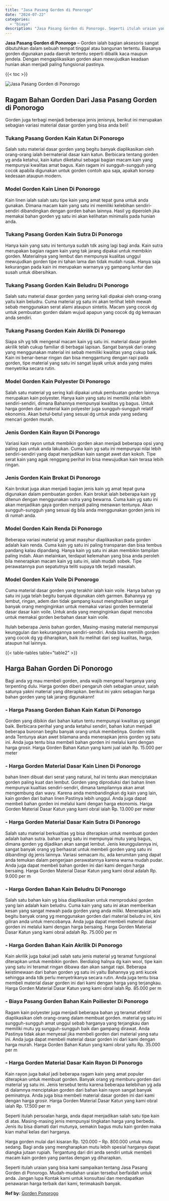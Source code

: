 ```yaml
---
title: "Jasa Pasang Gorden di Ponorogo"
date: "2024-07-22"
categories: 
  - "biaya"
description: "Jasa Pasang Gorden di Ponorogo. Seperti itulah uraian yang bisa kami sampaikan tentang Jasa Pasang Gorden di Ponorogo. Mudah-mudahan uraian tersebut berfaida..."
---
```


**Jasa Pasang Gorden di Ponorogo** – Gorden ialah bagian aksesoris sangat dibutuhkan dalam sebuah tempat tinggal atau bangunan tertentu. Biasanya gorden digunakan pada daerah tertentu seperti dibalik kaca maupun jendela. Dengan mengaplikasikan gorden akan mewujudkan keadaan hunian akan menjadi paling fungsional pastinya.

{{< toc >}}

![Jasa Pasang Gorden di Ponorogo](/images/pasang-gorden-murah14.png)

## Ragam Bahan Gorden Dari Jasa Pasang Gorden di Ponorogo

Gorden juga terbagi menjadi beberapa jenis jenisnya, berikut ini merupakan sebagian variasi material dasar gorden yang bisa anda beli!

### Tukang Pasang Gorden Kain Katun Di Ponorogo

Salah satu material dasar gorden yang begitu banyak diaplikasikan oleh orang-orang ialah bermaterial dasar kain katun. Berbicara tentang gorden yg anda ketahui, kain katun diketahui sebagai bagian macam kain yang mempunyai kwalitas amat bagus. Kain ragam ini sungguh-sungguh yang cocok apabila digunakan untuk gorden contoh apa saja, apakah konsep kedesaan ataupun modern.

### Model Gorden Kain Linen Di Ponorogo

Kain linen ialah salah satu tipe kain yang amat tepat guna untuk anda gunakan. Dimana macam kain yang satu ini memiliki kelebihan sendiri-sendiri dibandingkan dengan gorden bahan lainnya. Hasil yg diperoleh jika memakai bahan gorden yg satu ini akan kelihatan minimalis pada hunian anda.

### Tukang Pasang Gorden Kain Sutra Di Ponorogo

Hanya kain yang satu ini tentunya sudah tdk asing lagi bagi anda. Kain sutra merupakan bagian ragam kain yang tak jarang dipakai untuk membikin gorden. Materialnya yang lembut dan mempunyai kualitas unggul mewujudkan gorden tipe ini tahan lama dan tidak mudah rusak. Hanya saja kekurangan pada kain ini merupakan warnanya yg gampang luntur dan susah untuk dibersihkan.

### Tukang Pasang Gorden Kain Beludru Di Ponorogo

Salah satu material dasar gorden yang sering kali dipakai oleh orang-orang yaitu kain beludru. Cuma material yg satu ini akan terlihat lebih mewah sebab menggunakan serat alami ataupun sintetis. Macam yang cocok dg untuk pembuatan gorden dalam wujud apapun yang cocok dg dg kemauan anda sendiri.

### Tukang Pasang Gorden Kain Akrilik Di Ponorogo

Siapa sih yg tdk mengenal macam kain yg satu ini. material dasar gorden akrilik telah cukup familiar di berbagai lapisan. Sangat banyak dari orang yang menggunakan material ini sebab memiliki kwalitas yang cukup baik. Kain ini benar-benar ringan dan bisa menggantung dengan rapi pada gorden, tipe material yang satu ini sangat layak untuk anda yang males menyetrika secara rutin.

### Model Gorden Kain Polyester Di Ponorogo

Salah satu material yg sering kali dipakai untuk pembuatan gorden lainnya merupakan kain polyester. Hanya kain yang satu ini memiliki nilai lebih sendiri-sendiri, dimana Bahannya mempunyai kwalitas yg bagus. Untuk harga gorden dari material kain polyester juga sungguh-sungguh relatif ekonomis. Akan betul-betul yang sesuai dg untuk anda yang sedang mencari gorden murah.

### Jenis Gorden Kain Rayon Di Ponorogo

Variasi kain rayon untuk membikin gorden akan menjadi beberapa opsi yang paling pas untuk anda lakukan. Cuma kain yg satu ini mempunyai nilai lebih sendiri-sendiri yang dapat menjadikan kain sangat awet dan kokoh. Tipe serat kain yang agak renggang perihal ini bisa mewujudkan kain terasa lebih ringan.

### Jenis Gorden Kain Brokat Di Ponorogo

Kain brokat juga akan menjadi bagian jenis kain yg amat tepat guna digunakan dalam pembuatan gorden. Kain brokat ialah beberapa kain yg ditenun dengan menggunakan sutra yang bewarna. Cuma kain yg satu ini akan menjadikan gaya gorden menjadi paling menawan tentunya. Akan sungguh-sungguh yang sesuai dg bila anda menggunakan gorden jenis ini di rumah anda.

### Model Gorden Kain Renda Di Ponorogo

Beberapa variasi material yg amat masyhur diaplikasikan pada gorden adalah kain renda. Cuma kain yg satu ini paling transparan dan bisa tembus pandang kalau dipandang. Hanya kain yg satu ini akan membikin tampilan paling indah. Akan melainkan, terdapat kelemahan yang bisa anda peroleh bila menerapkan macam kain yg satu ini, ialah mudah sobek. Tipe perawatannya pun sepatutnya teliti supaya tdk terjadi masalah.

### Model Gorden Kain Voile Di Ponorogo

Cuma material dasar gorden yang terakhir ialah kain voile. Hanya bahan yg satu ini juga telah begitu banyak digunakan oleh garmen. Bahannya yg lembut, ringan, adem dan tidak gampang kusut menghasilkan sangat banyak orang menginginkan untuk memakai variasi gorden bermaterial dasar dasar kain voile. Untuk anda yang menginginkan dapat mencoba untuk memakai gorden berbahan dasar kain voile.

Itulah beberapa Jenis bahan gorden, Masing-masing material mempunyai keunggulan dan kekurangannya sendiri-sendiri. Anda bisa memilih gorden yang cocok dg yg diharapkan, baik itu melihat dari segi kualitas, harga, ataupun hal lainnya.

{{< table-tables table="table2" >}}

## Harga Bahan Gorden Di Ponorogo

Bagi anda yg mau membeli gorden, anda wajib mengenal harganya yang terpenting dulu. Harga gorden diberi pengaruh oleh sebagian unsur, salah satunya yakni material yang diterapkan. berikut ini yakni sebagian harga bahan gorden yang tak jarang digunakann!

### \- Harga Pasang Gorden Bahan Kain Katun Di Ponorogo

Gorden yang dibikin dari bahan katun tentu mempunyai kwalitas yg sangat baik. Berbicara perihal yang anda ketahui sendiri, bahan katun menjadi beberapa buronan begitu banyak orang untuk membelinya. Gorden milik anda Tentunya akan awet bilamana anda menerapkan jenis gorden yg satu ini. Anda juga tentu bisa membeli bahan gorden ini melalui kami dengan harga grosir. Harga Gorden Bahan Katun yang kami jual ialah Rp. 15.000 per meter

### \- Harga Gorden Material Dasar Kain Linen Di Ponorogo

bahan linen dibuat dari serat yang natural, hal ini tentu akan menciptakan gorden paling kuat dan lembut. Gorden yang diproduksi dari bahan linen mempunyai kualtias sendiri-sendiri, dimana tampilannya akan amat mengembung dan wavy. Karena anda membandingkan dg kain yang lain, kain gorden dari bahan linen Pastinya lebih unggul. Anda juga dapat membeli bahan gorden ini melalui kami dengan harga ekonomis. Harga Gorden Material Dasar Katun yang kami obral ialah Rp. 13.000 per meter

### \- Harga Gorden Material Dasar Kain Sutra Di Ponorogo

Salah satu material berkualtias yg bisa diterapkan untuk membuat gorden adalah bahan sutra. bahan yang satu ini mempunyai mutu yang bagus, dimana gorden yg dijadikan akan sangat lembut. Jenis keunggulannya ini, sangat banyak orang yg berhasrat untuk membeli gorden yang satu ini dibandingi dg jenis lainnya. Variasi semacam itu, ada kerumitan yang dapat anda temukan dalam pengerjaan perawatannya karena warna mudah pudar. Anda juga dapat membeli bahan gorden ini dari kami dengan harga bersaing. Harga Gorden Material Dasar Katun yang kami obral adalah Rp. 9.000 per m

### \- Harga Gorden Bahan Kain Beludru Di Ponorogo

Salah satu bahan kain yg bisa diaplikasikan untuk memproduksi gorden yang lain adalah kain beludru. Cuma kain yang satu ini akan memberikan kesan yang sangat mewah pada gorden yang anda miliki. Menerapkan ada begitu banyak orang yg menggunakan gorden dari material beludru ini, kini giliran anda untuk mencobanya. Anda juga dapat membeli material dasar gorden ini melalui kami dengan harga bersaing. Harga Gorden Material Dasar Katun yang kami obral adalah Rp. 75.000 per m

### \- Harga Gorden Bahan Kain Akrilik Di Ponorogo

Kain akrilik juga bakal jadi salah satu jenis material yg teramat fungsional diterapkan untuk membikin gorden. Berdialog halnya dg kain wool, tipe kain yang satu ini teramat ringan dibawa dan akan sangat rapi. Beberapa keistimewaan dari bahan gorden yg satu ini yaitu Bahannya yg anti kucek sehingga anda tdk perlu menyetrikanya secara rutin. Anda juga tentu bisa membeli material dasar gorden ini dari kami dengan harga yang terjangkau. Harga Gorden Material Dasar Katun yang kami obral ialah Rp. 85.000 per m

### \- Biaya Pasang Gorden Bahan Kain Poiliester Di Ponorogo

Ragam kain polyester juga menjadi beberapa bahan yg teramat efektif diaplikasikan oleh orang-orang dalam membuat gorden. material yg satu ini sungguh-sungguh amat unggul sebab harganya yang terjangkau dan memiliki mutu yg sungguh-sungguh baik dan gampang dirawat. Anda Pastinya tidak akan menyesal jika membeli gorden dari material yang satu ini. Anda juga dapat membeli material dasar gorden ini dari kami dengan harga murah. Harga Gorden Bahan Katun yang kami obral yaitu Rp. 35.000 per m

### \- Harga Gorden Material Dasar Kain Rayon Di Ponorogo

Kain rayon juga bakal jadi beberapa ragam kain yang amat populer diterapkan untuk membuat gorden. Banyak orang yg memburu gorden dari material yg satu ini. Jenis tersebut tentu karena beberapa kelebihan yg ada di dalamnya menciptakan gorden dari bahan kain rayon sangat banyak peminatnya. Anda juga bisa membeli material dasar gorden ini dari kami dengan harga grosir. Harga Gorden Material Dasar Katun yang kami obral ialah Rp. 17.500 per m

Seperti itulah persoalan harga, anda dapat menjadikan salah satu tipe kain di atas. Masing-masing jenis mempunyai tingkatan harga yang berbeda. Jenis itu bisa diamati dari mutunya, semakin bagus mutu kain gorden maka kian mahal kelas dari harganya.

Harga gorden mulai dari kisaran Rp. 120.000 – Rp. 800.000 untuk mutu sedang. Bagi anda yang mengharapkan mutu lebih spesial harganya dapat diangka jutaan rupiah. Tergantung dari diri anda sendiri untuk membeli macam kain gorden yang pantas dengan yg diharapkan.

Seperti itulah uraian yang bisa kami sampaikan tentang Jasa Pasang Gorden di Ponorogo. Mudah-mudahan uraian tersebut berfaidah untuk anda. Jangan lupa Kontak kami untuk konsultasi dan mendapatkan penawaran harga terbaik dari kami, terimakasih banyak.

**Ref by:**  [Gorden  Ponorogo](https://id.wikipedia.org/wiki/Gorden)
